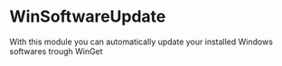 # WinSoftwareUpdate
With this module you can automatically update your installed Windows softwares trough WinGet
